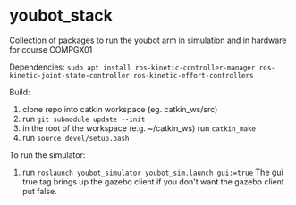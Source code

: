 # youbot_stack
Collection of packages to run the youbot arm in simulation and in hardware for course COMPGX01


Dependencies:
`sudo apt install ros-kinetic-controller-manager ros-kinetic-joint-state-controller ros-kinetic-effort-controllers`

Build:
1. clone repo into catkin workspace (eg. catkin_ws/src)
2. run `git submodule update --init`
3. in the root of the workspace (e.g. ~/catkin_ws) run `catkin_make`
4. run `source devel/setup.bash`

To run the simulator:
1. run `roslaunch youbot_simulator youbot_sim.launch gui:=true`
The gui true tag brings up the gazebo client if you don't want the gazebo client put false.
